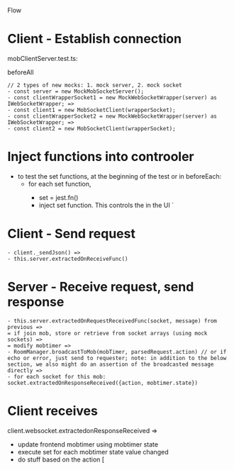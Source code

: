 Flow

# Client - Establish connection
mobClientServer.test.ts:

beforeAll

``` 
// 2 types of new mocks: 1. mock server, 2. mock socket
- const server = new MockMobSocketServer();
- const clientWrapperSocket1 = new MockWebSocketWrapper(server) as IWebSocketWrapper; =>
- const client1 = new MobSocketClient(wrapperSocket);
- const clientWrapperSocket2 = new MockWebSocketWrapper(server) as IWebSocketWrapper; =>
- const client2 = new MobSocketClient(wrapperSocket);
```
# Inject functions into controoler
- to test the set functions, at the beginning of the test or in beforeEach:
  - for each set<something> function,
    - set<something> = jest.fn()
    - inject set<something> function.  This controls the <something> in the UI 
`

# Client - Send request
```
- client._sendJson() => 
- this.server.extractedOnReceiveFunc()
```

# Server - Receive request, send response
```
- this.server.extractedOnRequestReceivedFunc(socket, message) from previous => 
= if join mob, store or retrieve from socket arrays (using mock sockets) =>
= modify mobtimer =>
- RoomManager.broadcastToMob(mobTimer, parsedRequest.action) // or if echo or error, just send to requester; note: in addition to the below section, we also might do an assertion of the broadcasted message directly =>
- for each socket for this mob: socket.extractedOnResponseReceived({action, mobtimer.state}) 
```

# Client receives
 client.websocket.extractedonResponseReceived =>
- update frontend mobtimer using mobtimer state
- execute set<something> for each mobtimer state value changed
- do stuff based on the action
[
